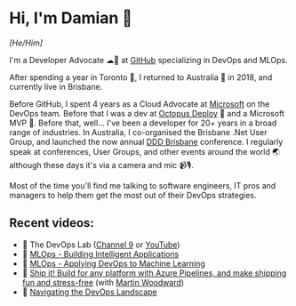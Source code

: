 # Hi, I'm Damian 👋
_[He/Him]_

I'm a Developer Advocate ☁🥑 at [GitHub](https://github.com) specializing in DevOps and MLOps.

After spending a year in Toronto 🍁, I returned to Australia 🦘 in 2018, and currently live in Brisbane.

Before GitHub, I spent 4 years as a Cloud Advocate at [Microsoft](https://azure.com) on the DevOps team. Before that I was a dev at [Octopus Deploy](https://octopus.com) 🐙 and a Microsoft MVP 🏅. Before that, well... I've been a developer for 20+ years in a broad range of industries. In Australia, I co-organised the Brisbane .Net User Group, and launched the now annual [DDD Brisbane](https://dddbrisbane.com) conference. I regularly speak at conferences, User Groups, and other events around the world 🌏 although these days it's via a camera and mic 📹🎙.

Most of the time you'll find me talking to software engineers, IT pros and managers to help them get the most out of their DevOps strategies.

## Recent videos:

- 🧫 The DevOps Lab ([Channel 9](https://aka.ms/devopslab) or [YouTube](https://aka.ms/devopslab-yt))
- 🧠 [MLOps - Building Intelligent Applications](https://www.microsoft.com/experiences/video/mlops-building-intelligent-applications/?WT.mc_id=devops-0000-dabrady)
- 🧠 [MLOps - Applying DevOps to Machine Learning](https://myignite.techcommunity.microsoft.com/sessions/83003?WT.mc_id=devops-0000-dabrady)
- 🚀 [Ship it! Build for any platform with Azure Pipelines, and make shipping fun and stress-free](https://myignite.techcommunity.microsoft.com/sessions/81619?WT.mc_id=devops-0000-dabrady) (with [Martin Woodward](https://github.com/martinwoodward))
- 🧭 [Navigating the DevOps Landscape](https://mybuild.microsoft.com/sessions/16934a22-a3c2-4915-a783-b38903efca0b?WT.mc_id=devops-0000-dabrady)
